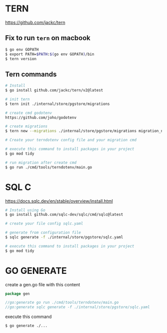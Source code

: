 # TERN

https://github.com/jackc/tern

## Fix to run `tern` on macbook

```bash
$ go env GOPATH
$ export PATH=$PATH:$(go env GOPATH)/bin
$ tern version
```

## Tern commands

```bash
# Install
$ go install github.com/jackc/tern/v2@latest

# init tern
$ tern init ./internal/store/pgstore/migrations

# create cmd godotenv
https://github.com/joho/godotenv

# create migrations
$ tern new --migrations ./internal/store/pgstore/migrations migration_name

# Create your terndotenv config file and your migration cmd

# execute this command to install packages in your project
$ go mod tidy

# run migration after create cmd
$ go run ./cmd/tools/terndotenv/main.go
```

# SQL C

https://docs.sqlc.dev/en/stable/overview/install.html

```bash
# Install using Go
$ go install github.com/sqlc-dev/sqlc/cmd/sqlc@latest

# create your file config sqlc.yaml

# generate from configuration file
$ sqlc generate -f ./internal/store/pgstore/sqlc.yaml

# execute this command to install packages in your project
$ go mod tidy

```

# GO GENERATE

create a gen.go file with this content

```go
package gen

//go:generate go run ./cmd/tools/terndotenv/main.go
//go:generate sqlc generate -f ./internal/store/pgstore/sqlc.yaml
```

execute this command

```bash
$ go generate ./...
```
